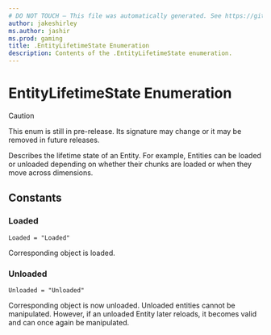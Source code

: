 ```yaml
---
# DO NOT TOUCH — This file was automatically generated. See https://github.com/mojang/minecraftapidocsgenerator to modify descriptions, examples, etc.
author: jakeshirley
ms.author: jashir
ms.prod: gaming
title: .EntityLifetimeState Enumeration
description: Contents of the .EntityLifetimeState enumeration.
---
```

# EntityLifetimeState Enumeration

> [!CAUTION]
> This enum is still in pre-release.  Its signature may change or it may be removed in future releases.

Describes the lifetime state of an Entity. For example, Entities can be loaded or unloaded depending on whether their chunks are loaded or when they move across dimensions.

## Constants
### **Loaded**
`Loaded = "Loaded"`

Corresponding object is loaded.
### **Unloaded**
`Unloaded = "Unloaded"`

Corresponding object is now unloaded. Unloaded entities cannot be manipulated. However, if an unloaded Entity later reloads, it becomes valid and can once again be manipulated.
